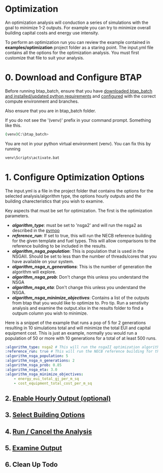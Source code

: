 # Optimization 
An optimization analysis will conduction a series of simulations with the goal to minimize 1-2 outputs. For example you 
can try to minimize overall building capital costs and energy use intensity. 

To perform an optimization run you can review the example contained in **examples/optimization** project folder as a staring point. The input.yml file contains all the 
options for the optimization analysis. You must first customize that file to suit your analysis. 

# 0. Download and Configure BTAP
Before running btap_batch, ensure that you have [downloaded btap_batch and installed/updated python requirements](download.md) and [configured](configure.md) with the correct compute environment and branches.

Also ensure that you are in btap_batch folder. 

If you do not see the '(venv)' prefix in your command prompt. Something like this.  

```bash
(venv)C:\btap_batch> 
```

You are not in your python virtual environment (venv). You can fix this by running 

```bash
venv\Scripts\activate.bat
````


# 1. Configure Optimization Options
The input.yml is a file in the project folder that contains the options for the selected analysis/algorithm type, the options hourly outputs and the building charecteristics that you wish to examine. 

Key aspects that must be set for optimization. The first is the optimization parameters. 

* ***algorithm_type***: must be set to 'nsga2' and will run the nsga2 as described in the [pymoo](https://pymoo.org/algorithms/moo/nsga2.html)
* ***reference_run***: If set to true, this will run the NECB reference building for the given template and fuel types. This will allow comparisons to the reference building to be included in the results.  
* ***algorithm_nsga_population***: This is population that is used in the NSGAII. Should be set to less than the number of threads/cores that you have available on your system.
* ***algorithm_nsga_n_generations***: This is the number of generation the algorithm will explore. 
* ***algorithm_nsga_prob***: Don't change this unless you understand the NSGA
* ***algorithm_nsga_eta***: Don't change this unless you understand the NSGA. 
* ***algorithm_nsga_minimize_objectives***: Contains a list of the outputs from btap that you would like to optimize to. Pro tip. Run a senstivity analysis and examine the output.xlsx in the results folder to find a outpum column you wish to minimize.

Here is a snippet of the example that runs a pop of 5 for 2 generations resulting in 10 simulations total and will 
minimize the total EUI and capital equipment cost. This is just an example, normally you would run a population of 50 or 
more with 10 generations for a total of at least 500 runs. 

```yaml
:algorithm_type: nsga2 # This will run the nsgaII optimization algorithm
:reference_run: true # This will run the NECB reference building for the given template and fuel types.  If false 
:algorithm_nsga_population: 5
:algorithm_nsga_n_generations: 2
:algorithm_nsga_prob: 0.85 
:algorithm_nsga_eta: 3.0
:algorithm_nsga_minimize_objectives: 
    - energy_eui_total_gj_per_m_sq
    - cost_equipment_total_cost_per_m_sq
```

## 2. [Enable Hourly Output (optional)](hourly_outputs.md)

## 3. [Select Building Options](building_options.md)

## 4. [Run / Cancel the Analysis](run_cancel.md)

## 5. [Examine Output](output.md) 

## 6. Clean Up Todo
